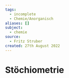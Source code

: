 ```yaml
---
tags:
  - incomplete
  - Chemie/Anorganisch
aliases: []
subject:
  - chemie
source:
  - Fritz Struber
created: 27th August 2022
---
```


# Stöchiometrie